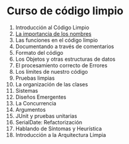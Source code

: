 # Curso de código limpio

1. Introducción al Código Limpio
2. [La importancia de los nombres](02-Naming/README.md)
3. Las funciones en el código limpio
4. Documentando a través de comentarios
5. Formato del código
6. Los Objetos y otras estructuras de datos
7. El procesamiento correcto de Errores
8. Los límites de nuestro código
9. Pruebas limpias
10. La organización de las clases
11. Sistemas
12. Diseños Emergentes
13. La Concurrencia
14. Argumentos
15. JUnit y pruebas unitarias
16. SerialDate: Refactorización
17. Hablando de Síntomas y Heurística
18. Introducción a la Arquitectura Limpia
